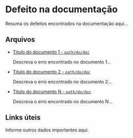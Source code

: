 # Defeito na documentação

Resuma os defeitos encontrados na documentação aqui...

## Arquivos
[files]: #files

* [Titulo do documento 1 - `path/do/doc`](http://url.da.documentacao)

  Descreva o erro encontrado no documento 1...

* [Titulo do documento 2 - `path/do/doc`](http://url.da.documentacao)

  Descreva o erro encontrado no documento 2...

* [Titulo do documento N - `path/do/doc`](http://url.da.documentacao)

  Descreva o erro encontrado no documento N...

## Links úteis
[links]: #links

Informe outros dados importantes aqui.
